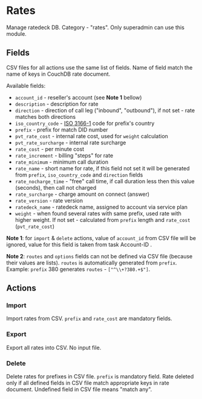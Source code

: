 # Rates

Manage ratedeck DB.
Category - "rates".
Only superadmin can use this module.

## Fields

CSV files for all actions use the same list of fields. Name of field match the name of keys in CouchDB rate document.

Available fields:
* `account_id` - reseller's account (see **Note 1** bellow)
* `description` - description for rate
* `direction` - direction of call leg ("inbound", "outbound"), if not set - rate matches both directions
* `iso_country_code` - [ISO 3166-1](https://en.wikipedia.org/wiki/ISO_3166-1#Officially_assigned_code_elements) code for prefix's country
* `prefix` - prefix for match DID number
* `pvt_rate_cost` - internal rate cost, used for `weight` calculation
* `pvt_rate_surcharge` - internal rate surcharge
* `rate_cost` - per minute cost
* `rate_increment` - billing "steps" for rate
* `rate_minimum` - minimum call duration
* `rate_name` - short name for rate, if this field not set it will be generated from `prefix`, `iso_country_code` and `direction` fields
* `rate_nocharge_time` - "free" call time, if call duration less then this value (seconds), then call not charged
* `rate_surcharge` - charge amount on connect (answer)
* `rate_version` - rate version
* `ratedeck_name` -  ratedeck name, assigned to account via service plan
* `weight` - when found several rates with same prefix, used rate with higher weight. If not set - calculated from `prefix` length and `rate_cost` (`pvt_rate_cost`)

**Note 1**: for `import` & `delete` actions, value of `account_id` from CSV file will be ignored, value for this field is taken from task Account-ID .

**Note 2**: `routes` and `options` fields can not be defined via CSV file (because their values are lists).
`routes` is automatically generated from `prefix`. Example: `prefix` 380 generates `routes` - `["^\\+?380.+$"]`.

## Actions

### Import

Import rates from CSV.
`prefix` and `rate_cost` are mandatory fields.

### Export

Export all rates into CSV.
No input file.

### Delete

Delete rates for prefixes in CSV file.
`prefix` is mandatory field.
Rate deleted only if all defined fields in CSV file match appropriate keys in rate document. Undefined field in CSV file means "match any".
